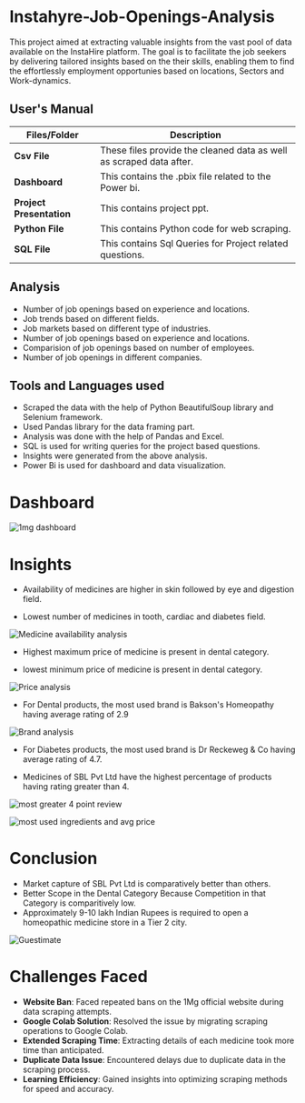 # Instahyre-Job-Openings-Analysis

This project aimed at extracting valuable insights from the vast pool of data available on the InstaHire platform. The goal is to facilitate the job seekers by delivering tailored insights based on the their skills, enabling them to find the effortlessly employment opportunies based on locations, Sectors and Work-dynamics. 


##   **User's Manual**

| Files/Folder| Description |
| ------------- | ------------- |
| **Csv File** | These files provide the cleaned data as well as scraped data after.  |
| **Dashboard** | This contains the .pbix file related to the Power bi.  |
| **Project Presentation** | This contains project ppt. |
| **Python File** | This contains Python code for web scraping. |
| **SQL File** | This contains Sql Queries for Project related questions. |

##   Analysis

- Number of job openings based on experience and locations.
- Job trends based on different fields.
- Job markets based on different type of industries.
- Number of job openings based on experience and locations.
- Comparision of job openings based on number of employees.
- Number of job openings in different companies.

##  Tools and Languages used

- Scraped the data with the help of Python BeautifulSoup library and Selenium framework.
- Used Pandas library for the data framing part.
- Analysis was done with the help of Pandas and Excel.
- SQL is used for writing queries for the project based questions.
- Insights were generated from the above analysis.
- Power Bi is used for dashboard and data visualization.

# Dashboard
![1mg dashboard](https://github.com/ankitpal154/Capstone_project/assets/139064260/e9d479ef-7ca7-4924-a389-0008cc786d79)



# Insights

- Availability of  medicines are higher in skin followed by eye and digestion field.

- Lowest number of medicines in tooth, cardiac and diabetes field.


![Medicine availability analysis](https://github.com/ankitpal154/Capstone_project/assets/139064260/0a592d2d-c71e-479d-82fd-4e6b552b44ee)


- Highest maximum price of medicine is present in dental category.

- lowest minimum price of medicine is present in dental category.

![Price analysis](https://github.com/ankitpal154/Capstone_project/assets/139064260/aaa5f33b-2b1c-4553-9658-75c3c1064a86)



- For Dental products, the most used brand is Bakson's Homeopathy having average rating of 2.9


![Brand analysis](https://github.com/ankitpal154/Capstone_project/assets/139064260/d5f9a4f3-c7d2-4658-8bd9-4459ffaa5ade)




- For Diabetes products, the most used brand is Dr Reckeweg & Co having average rating of 4.7.

- Medicines of SBL Pvt Ltd have the highest percentage of products having rating greater than 4.


![most greater 4 point review](https://github.com/ankitpal154/Capstone_project/assets/139064260/ff8a85f1-2a46-4351-808a-a820497eebaa)

![most used ingredients and avg price](https://github.com/ankitpal154/Capstone_project/assets/139064260/3b80bcaa-54e2-4dfd-9a7c-9fbdd909a33f)
# Conclusion

- Market capture of SBL Pvt Ltd is comparatively better than others.
- Better Scope in the Dental Category Because Competition in that Category is comparitively low.
- Approximately 9-10 lakh Indian Rupees is required to open a homeopathic medicine store in a Tier 2 city.
 
![Guestimate](https://github.com/ankitpal154/Capstone_project/assets/139064260/22524af8-bb53-48ef-940a-4455a0211aa0)
# Challenges Faced
- **Website Ban**: Faced repeated bans on the 1Mg official website during data scraping attempts.
- **Google Colab Solution**: Resolved the issue by migrating scraping operations to Google Colab.
- **Extended Scraping Time**: Extracting details of each medicine took more time than anticipated.
- **Duplicate Data Issue**: Encountered delays due to duplicate data in the scraping process.
- **Learning Efficiency**: Gained insights into optimizing scraping methods for speed and accuracy.
